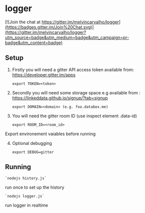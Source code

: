 # logger

[![Join the chat at https://gitter.im/melvincarvalho/logger](https://badges.gitter.im/Join%20Chat.svg)](https://gitter.im/melvincarvalho/logger?utm_source=badge&utm_medium=badge&utm_campaign=pr-badge&utm_content=badge)

## Setup

1. Firstly you will need a gitter API access token available from: https://developer.gitter.im/apps

    `export TOKEN=<token>`

2. Secondly you will need some storage space e.g available from : https://linkeddata.github.io/signup/?tab=signup

    `export DOMAIN=<domain> (e.g. foo.databox.me)`

3. You will need the gitter room ID (use inspect element .data-id)

    `export ROOM_ID=<room_id>`

Export environement vaiables before running

4. Optional debugging

    `export DEBUG=gitter`

## Running

    `nodejs history.js`

run once to set up the history

    `nodejs logger.js`

run logger in realtime
